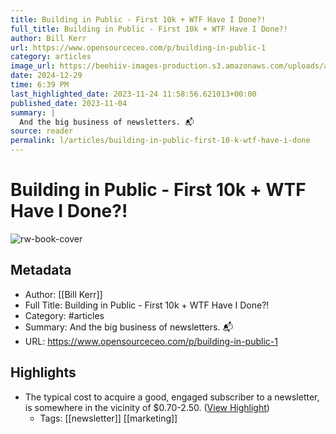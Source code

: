 ```yaml
---
title: Building in Public - First 10k + WTF Have I Done?!
full_title: Building in Public - First 10k + WTF Have I Done?!
author: Bill Kerr
url: https://www.opensourceceo.com/p/building-in-public-1
category: articles
image_url: https://beehiiv-images-production.s3.amazonaws.com/uploads/asset/file/f9976e36-1c94-4036-95d1-d31a8946679a/Screenshot_2023-11-04_at_8.11.01_pm.png
date: 2024-12-29
time: 6:39 PM
last_highlighted_date: 2023-11-24 11:58:56.621013+00:00
published_date: 2023-11-04
summary: |
  And the big business of newsletters. 📬 
source: reader
permalink: l/articles/building-in-public-first-10-k-wtf-have-i-done
---
```

# Building in Public - First 10k + WTF Have I Done?!

![rw-book-cover](https://beehiiv-images-production.s3.amazonaws.com/uploads/asset/file/f9976e36-1c94-4036-95d1-d31a8946679a/Screenshot_2023-11-04_at_8.11.01_pm.png)

## Metadata
- Author: [[Bill Kerr]]
- Full Title: Building in Public - First 10k + WTF Have I Done?!
- Category: #articles
- Summary: And the big business of newsletters. 📬 
- URL: https://www.opensourceceo.com/p/building-in-public-1

## Highlights
- The typical cost to acquire a good, engaged subscriber to a newsletter, is somewhere in the vicinity of $0.70-2.50. ([View Highlight](https://read.readwise.io/read/01hg0k507s8x2pqbav8kztvtxy))
    - Tags: [[newsletter]] [[marketing]] 


